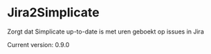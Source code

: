 # Jira2Simplicate

Zorgt dat Simplicate up-to-date is met uren geboekt op issues in Jira

Current version: 0.9.0
